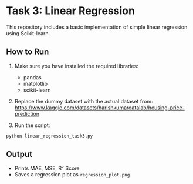 
# Task 3: Linear Regression

This repository includes a basic implementation of simple linear regression using Scikit-learn.

## How to Run

1. Make sure you have installed the required libraries:
    - pandas
    - matplotlib
    - scikit-learn

2. Replace the dummy dataset with the actual dataset from:
   https://www.kaggle.com/datasets/harishkumardatalab/housing-price-prediction

3. Run the script:
```bash
python linear_regression_task3.py
```

## Output
- Prints MAE, MSE, R² Score
- Saves a regression plot as `regression_plot.png`
